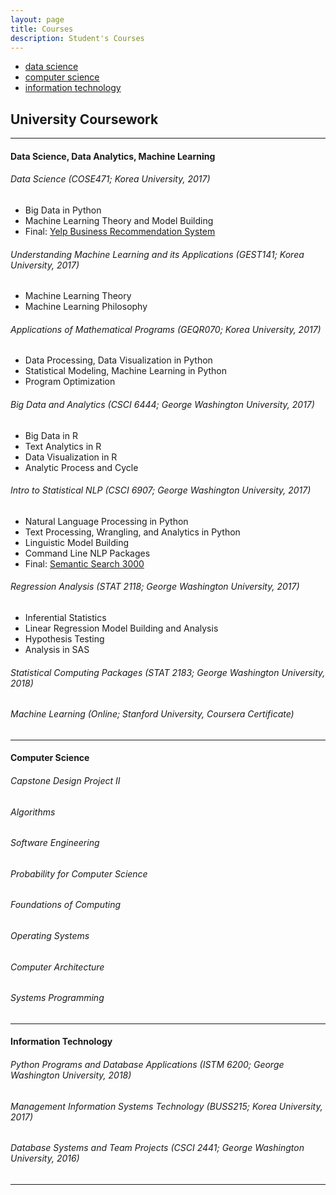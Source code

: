 ```yaml
---
layout: page
title: Courses
description: Student's Courses
---
```


<div class="navbar">
    <div class="navbar-inner">
        <ul class="nav">
            <li><a href="#ds">data science</a></li>
            <li><a href="#compsci">computer science</a></li>
            <li><a href="#it">information technology</a></li>
        </ul>
    </div>
</div>


## University Coursework
---
#### <a name="ds"></a>Data Science, Data Analytics, Machine Learning

###### Data Science (COSE471; Korea University, 2017)
- Big Data in Python 
- Machine Learning Theory and Model Building
- Final: [Yelp Business Recommendation System](http://www.google.com)

###### Understanding Machine Learning and its Applications (GEST141; Korea University, 2017)
- Machine Learning Theory
- Machine Learning Philosophy

###### Applications of Mathematical Programs (GEQR070; Korea University, 2017)
- Data Processing, Data Visualization in Python
- Statistical Modeling, Machine Learning in Python
- Program Optimization

###### Big Data and Analytics (CSCI 6444; George Washington University, 2017)
- Big Data in R
- Text Analytics in R
- Data Visualization in R
- Analytic Process and Cycle

###### Intro to Statistical NLP (CSCI 6907; George Washington University, 2017)
- Natural Language Processing in Python
- Text Processing, Wrangling, and Analytics in Python
- Linguistic Model Building
- Command Line NLP Packages
- Final: [Semantic Search 3000](http://www.google.com)

###### Regression Analysis (STAT 2118; George Washington University, 2017)
- Inferential Statistics
- Linear Regression Model Building and Analysis
- Hypothesis Testing
- Analysis in SAS

###### Statistical Computing Packages (STAT 2183; George Washington University, 2018)

###### Machine Learning (Online; Stanford University, Coursera Certificate)
---

#### <a name="compsci"></a>Computer Science

###### Capstone Design Project II
###### Algorithms
###### Software Engineering
###### Probability for Computer Science
###### Foundations of Computing
###### Operating Systems
###### Computer Architecture
###### Systems Programming
---

#### <a name="it"></a>Information Technology

###### Python Programs and Database Applications (ISTM 6200; George Washington University, 2018)
###### Management Information Systems Technology (BUSS215; Korea University, 2017)
###### Database Systems and Team Projects (CSCI 2441; George Washington University, 2016)

---

